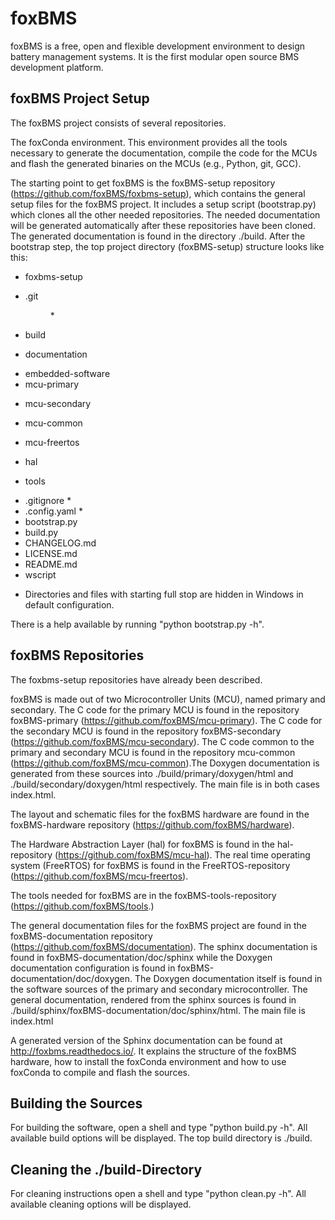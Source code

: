 # foxBMS

foxBMS is a free, open and flexible development environment to design battery management systems. It is the first modular open source BMS development platform.

## foxBMS Project Setup
The foxBMS project consists of several repositories.

The foxConda environment. This environment provides all the tools necessary to generate the documentation, compile the code for the MCUs and flash the generated binaries on the MCUs (e.g., Python, git, GCC).

The starting point to get foxBMS is the foxBMS-setup repository (https://github.com/foxBMS/foxbms-setup), which contains the general setup files for the foxBMS project. It includes a setup script (bootstrap.py) which clones all the other needed repositories. The needed documentation will be generated automatically after these repositories have been cloned. The generated documentation is found in the directory ./build. After the bootstrap step, the top project directory (foxBMS-setup) structure looks like this:

 - foxbms-setup <dir>
  - .git <dir> *
  - build <dir>
  - documentation <dir>
  - embedded-software
   - mcu-primary <dir>
   - mcu-secondary <dir>
   - mcu-common <dir>
   - mcu-freertos <dir>
  - hal <dir>
  - tools <dir>
  - .gitignore <file> *
  - .config.yaml <file> *
  - bootstrap.py <file>
  - build.py <file>
  - CHANGELOG.md <file>
  - LICENSE.md <file>
  - README.md <file>
  - wscript <file>

* Directories and files with starting full stop are hidden in Windows in default configuration. 

There is a help available by running "python bootstrap.py -h".

## foxBMS Repositories

The foxbms-setup repositories have already been described.

foxBMS is made out of two Microcontroller Units (MCU), named primary and secondary. The C code for the primary MCU is found in the repository foxBMS-primary (https://github.com/foxBMS/mcu-primary). The C code for the secondary MCU is found in the repository foxBMS-secondary (https://github.com/foxBMS/mcu-secondary). The C code common to the primary and secondary MCU is found in the repository mcu-common (https://github.com/foxBMS/mcu-common).The Doxygen documentation is generated from these sources into ./build/primary/doxygen/html and ./build/secondary/doxygen/html respectively. The main file is in both cases index.html.

The layout and schematic files for the foxBMS hardware are found in the foxBMS-hardware repository (https://github.com/foxBMS/hardware).

The Hardware Abstraction Layer (hal) for foxBMS is found in the hal-repository (https://github.com/foxBMS/mcu-hal). The real time operating system (FreeRTOS) for foxBMS is found in the FreeRTOS-repository (https://github.com/foxBMS/mcu-freertos).

The tools needed for foxBMS are in the foxBMS-tools-repository (https://github.com/foxBMS/tools.)

The general documentation files for the foxBMS project are found in the foxBMS-documentation repository (https://github.com/foxBMS/documentation). The sphinx documentation is found in foxBMS-documentation/doc/sphinx while the Doxygen documentation configuration is found in foxBMS-documentation/doc/doxygen. The Doxygen documentation itself is found in the software sources of the primary and secondary microcontroller. The general documentation, rendered from the sphinx sources is found in ./build/sphinx/foxBMS-documentation/doc/sphinx/html. The main file is index.html

A generated version of the Sphinx documentation can be found at http://foxbms.readthedocs.io/. It explains the structure of the foxBMS hardware, how to install the foxConda environment and how to use foxConda to compile and flash the sources.

## Building the Sources
For building the software, open a shell and type "python build.py -h". All available build options will be displayed. The top build directory is ./build.

## Cleaning the ./build-Directory
For cleaning instructions open a shell and type "python clean.py -h". All available cleaning options will be displayed.